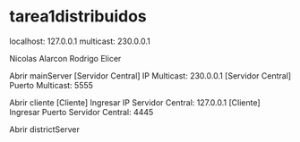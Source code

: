 # tarea1distribuidos
localhost: 127.0.0.1
multicast: 230.0.0.1

Nicolas Alarcon
Rodrigo Elicer

Abrir mainServer
[Servidor Central] IP Multicast:
230.0.0.1
[Servidor Central] Puerto Multicast:
5555

Abrir cliente
[Cliente] Ingresar IP Servidor Central:
127.0.0.1
[Cliente] Ingresar Puerto Servidor Central:
4445

Abrir districtServer
